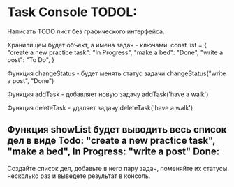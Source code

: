 # Task Console TODOL:
Написать TODO лист без графического интерфейса.

Хранилищем будет объект, а имена задач - ключами. 
const list = {
 "create a new practice task": "In Progress",
 "make a bed": "Done",
 "write a post": "To Do",
}

Функция changeStatus - будет менять статус задачи 
changeStatus("write a post", "Done")

Функция addTask - добавляет новую задачу
addTask('have a walk')

Функция deleteTask - удаляет задачу
deleteTask('have a walk')

Функция showList будет выводить весь список дел в виде 
Todo: 
 "create a new practice task",
 "make a bed",
In Progress: 
 "write a post"
Done:
 -

Создайте список дел, добавьте в него пару задач, поменяйте их статусы несколько раз и выведете результат в консоль.
